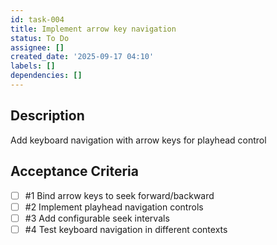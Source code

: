 ```yaml
---
id: task-004
title: Implement arrow key navigation
status: To Do
assignee: []
created_date: '2025-09-17 04:10'
labels: []
dependencies: []
---
```


## Description

Add keyboard navigation with arrow keys for playhead control

## Acceptance Criteria
<!-- AC:BEGIN -->
- [ ] #1 Bind arrow keys to seek forward/backward
- [ ] #2 Implement playhead navigation controls
- [ ] #3 Add configurable seek intervals
- [ ] #4 Test keyboard navigation in different contexts
<!-- AC:END -->
